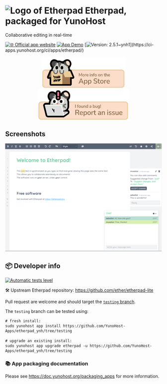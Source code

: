<!--
N.B.: This README was automatically generated by <https://github.com/YunoHost/apps_tools/blob/main/readme_generator>
It shall NOT be edited by hand.
-->

<h1>
  <img src="https://raw.githubusercontent.com/YunoHost/apps/main/logos/etherpad.png" width="32px" alt="Logo of Etherpad">
  Etherpad, packaged for YunoHost
</h1>

Collaborative editing in real-time

[![🌐 Official app website](https://img.shields.io/badge/Official_app_website-darkgreen?style=for-the-badge)](https://etherpad.org/)
[![App Demo](https://img.shields.io/badge/App_Demo-blue?style=for-the-badge)](https://video.etherpad.com/)
[![Version: 2.5.1~ynh1](https://img.shields.io/badge/Version-2.5.1~ynh1-rgb(18,138,11)?style=for-the-badge)](https://ci-apps.yunohost.org/ci/apps/etherpad/)

<div align="center">
<a href="https://apps.yunohost.org/app/etherpad"><img height="100px" src="https://github.com/YunoHost/yunohost-artwork/raw/refs/heads/main/badges/neopossum-badges/badge_more_info_on_the_appstore.svg"/></a>
<a href="https://github.com/YunoHost-Apps/etherpad_ynh/issues"><img height="100px" src="https://github.com/YunoHost/yunohost-artwork/raw/refs/heads/main/badges/neopossum-badges/badge_report_an_issue.svg"/></a>
</div>


## Screenshots
![Screenshot of Etherpad](./doc/screenshots/screenshot.png)

## 📦 Developer info

[![Automatic tests level](https://apps.yunohost.org/badge/cilevel/etherpad)](https://ci-apps.yunohost.org/ci/apps/etherpad/)

🛠️ Upstream Etherpad repository: <https://github.com/ether/etherpad-lite>

Pull request are welcome and should target the [`testing` branch](https://github.com/YunoHost-Apps/etherpad_ynh/tree/testing).

The `testing` branch can be tested using:
```
# fresh install:
sudo yunohost app install https://github.com/YunoHost-Apps/etherpad_ynh/tree/testing

# upgrade an existing install:
sudo yunohost app upgrade etherpad -u https://github.com/YunoHost-Apps/etherpad_ynh/tree/testing
```

### 📚 App packaging documentation

Please see <https://doc.yunohost.org/packaging_apps> for more information.